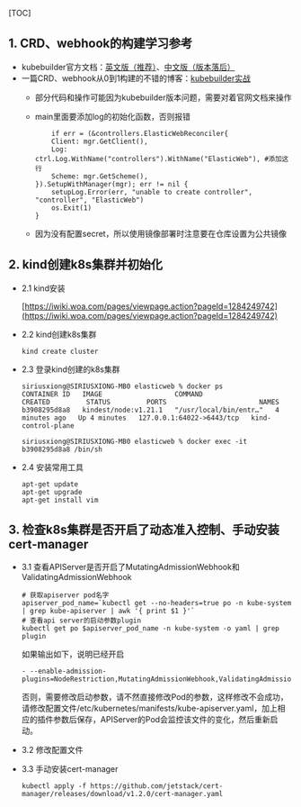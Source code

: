 [TOC]

## 1. CRD、webhook的构建学习参考

- kubebuilder官方文档：[英文版（推荐）](https://book.kubebuilder.io/)、[中文版（版本落后）](https://cloudnative.to/kubebuilder/)
- 一篇CRD、webhook从0到1构建的不错的博客：[kubebuilder实战](https://xinchen.blog.csdn.net/article/details/113035349)
  - 部分代码和操作可能因为kubebuilder版本问题，需要对着官网文档来操作
  - main里面要添加log的初始化函数，否则报错
  
	```
		if err = (&controllers.ElasticWebReconciler{
		Client: mgr.GetClient(),
		Log:    ctrl.Log.WithName("controllers").WithName("ElasticWeb"), #添加这行
		Scheme: mgr.GetScheme(),
	}).SetupWithManager(mgr); err != nil {
		setupLog.Error(err, "unable to create controller", "controller", "ElasticWeb")
		os.Exit(1)
	}
	```

  - 因为没有配置secret，所以使用镜像部署时注意要在仓库设置为公共镜像 

## 2. kind创建k8s集群并初始化
- 2.1 kind安装
  
	[https://iwiki.woa.com/pages/viewpage.action?pageId=1284249742](https://iwiki.woa.com/pages/viewpage.action?pageId=1284249742)


- 2.2 kind创建k8s集群

	```
	kind create cluster
	```

- 2.3 登录kind创建的k8s集群

	```
	siriusxiong@SIRIUSXIONG-MB0 elasticweb % docker ps
	CONTAINER ID   IMAGE                  COMMAND                  CREATED         STATUS         PORTS                       NAMES
	b3908295d8a8   kindest/node:v1.21.1   "/usr/local/bin/entr…"   4 minutes ago   Up 4 minutes   127.0.0.1:64022->6443/tcp   kind-control-plane
	```
	```
	siriusxiong@SIRIUSXIONG-MB0 elasticweb % docker exec -it b3908295d8a8 /bin/sh  
	```

- 2.4 安装常用工具

	```
	apt-get update
	apt-get upgrade
	apt-get install vim
	```

## 3. 检查k8s集群是否开启了动态准入控制、手动安装cert-manager

- 3.1 查看APIServer是否开启了MutatingAdmissionWebhook和ValidatingAdmissionWebhook

	```
	# 获取apiserver pod名字
	apiserver_pod_name=`kubectl get --no-headers=true po -n kube-system | grep kube-apiserver | awk '{ print $1 }'`
	# 查看api server的启动参数plugin
	kubectl get po $apiserver_pod_name -n kube-system -o yaml | grep plugin
	```
	如果输出如下，说明已经开启
	```
	- --enable-admission-plugins=NodeRestriction,MutatingAdmissionWebhook,ValidatingAdmissionWebhook
	```
	否则，需要修改启动参数，请不然直接修改Pod的参数，这样修改不会成功，请修改配置文件/etc/kubernetes/manifests/kube-apiserver.yaml，加上相应的插件参数后保存，APIServer的Pod会监控该文件的变化，然后重新启动。

- 3.2 修改配置文件

- 3.3 手动安装cert-manager

	```
	kubectl apply -f https://github.com/jetstack/cert-manager/releases/download/v1.2.0/cert-manager.yaml
	```

